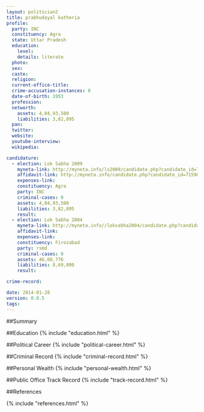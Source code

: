 ```yaml
---
layout: politician2
title: prabhudayal katheria
profile: 
  party: INC
  constituency: Agra
  state: Uttar Pradesh
  education: 
    level: 
    details: literate
  photo: 
  sex: 
  caste: 
  religion: 
  current-office-title: 
  crime-accusation-instances: 0
  date-of-birth: 1953
  profession: 
  networth: 
    assets: 4,04,93,500
    liabilities: 3,82,895
  pan: 
  twitter: 
  website: 
  youtube-interview: 
  wikipedia: 

candidature: 
  - election: Lok Sabha 2009
    myneta-link: http://myneta.info/ls2009/candidate.php?candidate_id=7159
    affidavit-link: http://myneta.info/candidate.php?candidate_id=7159&scan=original
    expenses-link: 
    constituency: Agra 
    party: INC
    criminal-cases: 0
    assets: 4,04,93,500
    liabilities: 3,82,895
    result:  
  - election: Lok Sabha 2004
    myneta-link: http://myneta.info//loksabha2004/candidate.php?candidate_id=4291
    affidavit-link: 
    expenses-link: 
    constituency: Firozabad 
    party: rsmd
    criminal-cases: 0
    assets: 46,60,776
    liabilities: 8,69,000
    result:  

crime-record: 

date: 2014-01-28
version: 0.0.5
tags: 
---
```

##Summary


##Education
{% include "education.html" %}


##Political Career
{% include "political-career.html" %}


##Criminal Record
{% include "criminal-record.html" %}


##Personal Wealth
{% include "personal-wealth.html" %}


##Public Office Track Record
{% include "track-record.html" %}


##References


{% include "references.html" %}